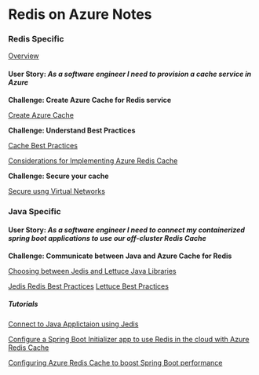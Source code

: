 # Redis on Azure Notes


### Redis Specific 

[Overview](https://docs.microsoft.com/en-us/azure/azure-cache-for-redis/cache-overview)
#### User Story: _As a software engineer I need to provision a cache service in Azure_

**Challenge: Create Azure Cache for Redis service**

[Create Azure Cache](https://docs.microsoft.com/en-us/azure/azure-cache-for-redis/cache-java-get-started#create-an-azure-cache-for-redis)

**Challenge: Understand Best Practices**

[Cache Best Practices](https://docs.microsoft.com/en-us/azure/azure-cache-for-redis/cache-best-practices)

[Considerations for Implementing Azure Redis Cache](https://docs.microsoft.com/en-us/azure/architecture/best-practices/caching?toc=%2Fazure%2Fredis-cache%2Ftoc.json#considerations-for-implementing-caching-in-azure)


**Challenge: Secure your cache**

[Secure usng Virtual Networks](https://docs.microsoft.com/en-us/azure/azure-cache-for-redis/cache-how-to-premium-vnet)


### Java Specific

#### User Story: _As a software engineer I need to connect my containerized spring boot applications to use our off-cluster Redis Cache_

**Challenge: Communicate between Java and Azure Cache for Redis**

[Choosing between Jedis and Lettuce Java Libraries](https://gist.github.com/warrenzhu25/1beb02a09b6afd41dff2c27c53918ce7#file-azure-redis-java-best-practices-md)

[Jedis Redis Best Practices](https://gist.github.com/JonCole/925630df72be1351b21440625ff2671f#file-redis-bestpractices-java-jedis-md)
[Lettuce Best Practices](https://gist.github.com/warrenzhu25/181ccac7fa70411f7eb72aff23aa8a6a#file-azure-redis-lettuce-best-practices-md)

##### Tutorials
[Connect to Java Applictaion using Jedis](https://docs.microsoft.com/en-us/azure/azure-cache-for-redis/cache-java-get-started#create-a-new-java-app)

[Configure a Spring Boot Initializer app to use Redis in the cloud with Azure Redis Cache](https://docs.microsoft.com/en-us/java/azure/spring-framework/configure-spring-boot-initializer-java-app-with-redis-cache?view=azure-java-stable)

[Configuring Azure Redis Cache to boost Spring Boot performance ](https://dev.to/azure/configuring-azure-redis-cache-to-boost-spring-boot-performance-7-7-52dl)